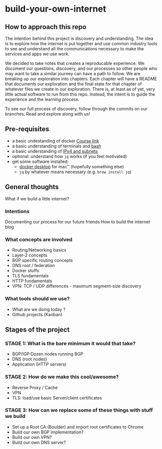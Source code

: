 # build-your-own-internet

## How to approach this repo
The intention behind this project is discovery and understanding. The idea is to explore how the internet is put together and use common industry tools to see and understand all the communications necessary to make the services and apps we use work.

We decided to take notes that creates a reproducable experience. We document our questions, discovery, and our processes so other people who may want to take a similar journey can have a path to follow. We are breaking up our exploration into chapters. Each chapter will have a README that documents our exploration and the final state for that chapter of whatever files we create in our exploration. There is, at least as of yet, very little actual software to run from this repo. Instead, the intent is to guide the experience and the learning process.

To see our full process of discovery, follow through the commits on our branches. Read and explore along with us!

## Pre-requisites

- a basic undestanding of docker [Course link](https://www.linkedin.com/learning/learning-docker-2018/why-create-containers-using-docker)
- a basic understanding of terminals and [bash](https://www.linkedin.com/learning/learning-bash-scripting-17063287/learning-bash-scripting)
- a basic understanding of [IPv4 and subnets](https://www.linkedin.com/learning/cisco-ccna-200-301-cert-prep-1-network-fundamentals-and-access/ipv4-addressing-and-subnetting)
- optional: understand how `jq` works (if you feel motivated)
- get some software installed:
  - [docker desktop](https://www.docker.com/products/docker-desktop/) for mac™ (hopefully something else)
  - `jq` by whatever means necessary (e.g. `brew install jq`)

## General thoughts

What if we build a little internet?

### Intentions

Documenting our process for our future friends
How to build the internet blog

### What concepts are involved

- Routing/Networking basics
- Layer-2 concepts
- BGP specific routing concepts
- DNS root / federation
- Docker stuffs
- TLS fundamentals
- HTTP fundamentals
- VPN: TCP / UDP differences - maximum segment-size discovery

### What tools should we use?

- What are we doing today ?
- Github projects (Kanban)

## Stages of the project

### STAGE 1: What is the bare minimum it would that take?

- BGP/IGP:Dozen nodes running BGP
- DNS (root nodes)
- Application (HTTP servers)

### STAGE 2: How do we make this cool/awesome?

- Reverse Proxy / Cache
- VPN
- TLS: load/use basic Server/client certificates

### STAGE 3: How can we replace some of these things with stuff we build

- Set up a Root CA (Boulder) and import root certificates to Chrome
- Build our own BGP implementation?
- Build our own VPN?
- Build our own DNS server?
